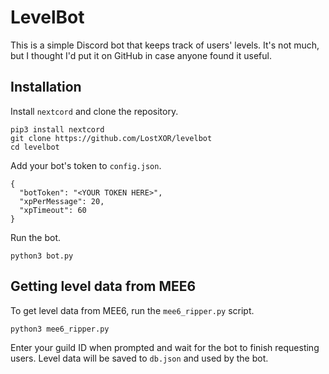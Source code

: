 
# LevelBot
This is a simple Discord bot that keeps track of users' levels. It's not much, but I thought I'd put it on GitHub in case anyone found it useful.
## Installation
Install `nextcord` and clone the repository.
```
pip3 install nextcord
git clone https://github.com/LostXOR/levelbot
cd levelbot
```
Add your bot's token to `config.json`.
```
{
  "botToken": "<YOUR TOKEN HERE>",
  "xpPerMessage": 20,
  "xpTimeout": 60
}
```
Run the bot.
```
python3 bot.py
```
## Getting level data from MEE6
To get level data from MEE6, run the `mee6_ripper.py` script.
```
python3 mee6_ripper.py
```
Enter your guild ID when prompted and wait for the bot to finish requesting users. Level data will be saved to `db.json` and used by the bot.